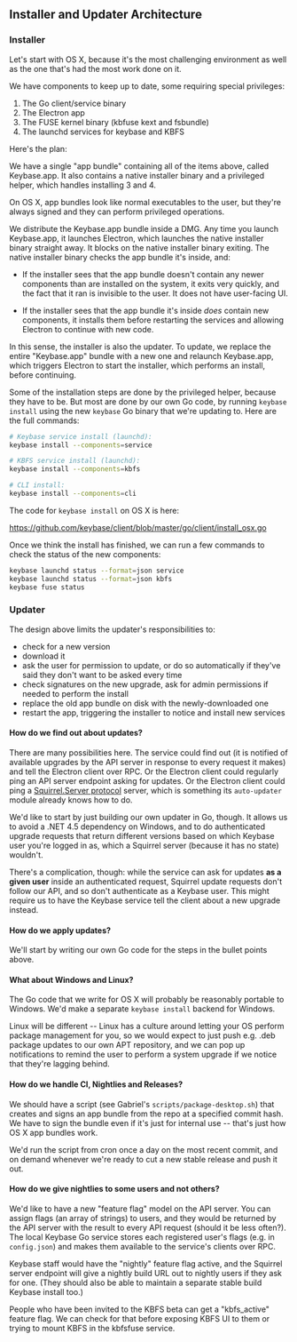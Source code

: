 ## Installer and Updater Architecture

### Installer

Let's start with OS X, because it's the most challenging environment as well as
the one that's had the most work done on it.

We have components to keep up to date, some requiring special privileges:

1. The Go client/service binary
2. The Electron app
3. The FUSE kernel binary (kbfuse kext and fsbundle)
4. The launchd services for keybase and KBFS

Here's the plan:

We have a single "app bundle" containing all of the items above, called
Keybase.app.  It also contains a native installer binary and a privileged
helper, which handles installing 3 and 4.

On OS X, app bundles look like normal executables to the user, but they're
always signed and they can perform privileged operations.

We distribute the Keybase.app bundle inside a DMG.  Any time you launch
Keybase.app, it launches Electron, which launches the native installer binary
straight away.  It blocks on the native installer binary exiting.  The native
installer binary checks the app bundle it's inside, and:

* If the installer sees that the app bundle doesn't contain any newer
  components than are installed on the system, it exits very quickly, and the
  fact that it ran is invisible to the user.  It does not have user-facing UI.

* If the installer sees that the app bundle it's inside *does* contain new
  components, it installs them before restarting the services and allowing
  Electron to continue with new code.

In this sense, the installer is also the updater.  To update, we replace
the entire "Keybase.app" bundle with a new one and relaunch Keybase.app,
which triggers Electron to start the installer, which performs an install,
before continuing.

Some of the installation steps are done by the privileged helper, because they
have to be.  But most are done by our own Go code, by running `keybase install`
using the new `keybase` Go binary that we're updating to.  Here are the full
commands:
```sh
# Keybase service install (launchd):
keybase install --components=service

# KBFS service install (launchd):
keybase install --components=kbfs

# CLI install:
keybase install --components=cli
```
The code for `keybase install` on OS X is here:

https://github.com/keybase/client/blob/master/go/client/install_osx.go

Once we think the install has finished, we can run a few commands to check the
status of the new components:
```sh
keybase launchd status --format=json service
keybase launchd status --format=json kbfs
keybase fuse status
```

### Updater

The design above limits the updater's responsibilities to:
* check for a new version
* download it
* ask the user for permission to update, or do so automatically if they've
  said they don't want to be asked every time
* check signatures on the new upgrade, ask for admin permissions if needed to
  perform the install
* replace the old app bundle on disk with the newly-downloaded one
* restart the app, triggering the installer to notice and install new services

#### How do we find out about updates?

There are many possibilities here.  The service could find out (it is notified
of available upgrades by the API server in response to every request it makes)
and tell the Electron client over RPC.  Or the Electron client could regularly
ping an API server endpoint asking for updates.  Or the Electron client could
ping a [Squirrel.Server protocol](https://github.com/Squirrel/Squirrel.Mac#update-json-format)
server, which is something its `auto-updater` module already knows how to do.

We'd like to start by just building our own updater in Go, though.  It allows
us to avoid a .NET 4.5 dependency on Windows, and to do authenticated upgrade
requests that return different versions based on which Keybase user you're
logged in as, which a Squirrel server (because it has no state) wouldn't.

There's a complication, though: while the service can ask for updates **as
a given user** inside an authenticated request, Squirrel update requests don't
follow our API, and so don't authenticate as a Keybase user.  This might
require us to have the Keybase service tell the client about a new upgrade
instead.

#### How do we apply updates?

We'll start by writing our own Go code for the steps in the bullet points above.

#### What about Windows and Linux?

The Go code that we write for OS X will probably be reasonably portable to
Windows.  We'd make a separate `keybase install` backend for Windows.

Linux will be different -- Linux has a culture around letting your OS perform
package management for you, so we would expect to just push e.g. .deb package
updates to our own APT repository, and we can pop up notifications to remind
the user to perform a system upgrade if we notice that they're lagging behind.

#### How do we handle CI, Nightlies and Releases?

We should have a script (see Gabriel's `scripts/package-desktop.sh`) that
creates and signs an app bundle from the repo at a specified commit hash.
We have to sign the bundle even if it's just for internal use -- that's just
how OS X app bundles work.

We'd run the script from cron once a day on the most recent commit, and on
demand whenever we're ready to cut a new stable release and push it out.

#### How do we give nightlies to some users and not others?

We'd like to have a new "feature flag" model on the API server.  You can assign
flags (an array of strings) to users, and they would be returned by the API
server with the result to every API request (should it be less often?).  The
local Keybase Go service stores each registered user's flags (e.g. in
`config.json`) and makes them available to the service's clients over RPC.

Keybase staff would have the "nightly" feature flag active, and the Squirrel
server endpoint will give a nightly build URL out to nightly users if they ask
for one.  (They should also be able to maintain a separate stable build Keybase
install too.)

People who have been invited to the KBFS beta can get a "kbfs_active" feature
flag.  We can check for that before exposing KBFS UI to them or trying to mount
KBFS in the kbfsfuse service.
